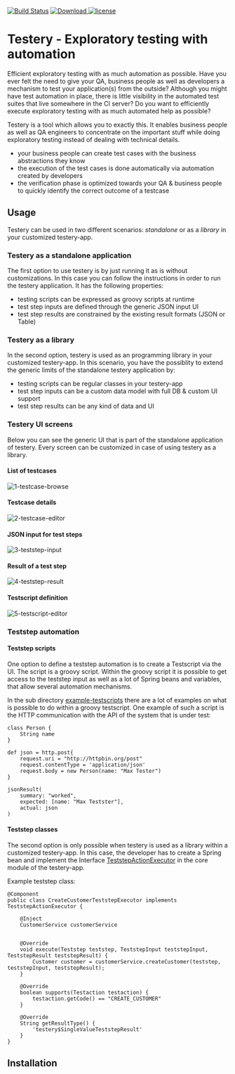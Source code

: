 [![Build Status](https://travis-ci.com/mariodavid/testery.svg?branch=master)](https://travis-ci.com/mariodavid/testery)
[ ![Download](https://api.bintray.com/packages/mariodavid/cuba-components/testery/images/download.svg) ](https://bintray.com/mariodavid/cuba-components/testery/_latestVersion)
[![license](https://img.shields.io/badge/license-Apache%20License%202.0-blue.svg?style=flat)](http://www.apache.org/licenses/LICENSE-2.0)

Testery - Exploratory testing with automation
======================

Efficient exploratory testing with as much automation as possible. Have you ever felt the need to give your
QA, business people as well as developers a mechanism to test your application(s) from the outside? Although you
might have test automation in place, there is little visibility in the automated test suites that live somewhere in the CI server?
Do you want to efficiently execute exploratory testing with as much automated help as possible?

Testery is a tool which allows you to exactly this. It enables business people as well as QA engineers to concentrate
on the important stuff while doing exploratory testing instead of dealing with technical details.

* your business people can create test cases with the business abstractions they know
* the execution of the test cases is done automatically via automation created by developers
* the verification phase is optimized towards your QA & business people to quickly identify the correct outcome of a testcase

## Usage

Testery can be used in two different scenarios: *standalone* or as a *library* in your customized testery-app.


### Testery as a standalone application

The first option to use testery is by just running it as is without customizations. In this case you can follow the instructions
in order to run the testery application. It has the following properties:

* testing scripts can be expressed as groovy scripts at runtime
* test step inputs are defined through the generic JSON input UI
* test step results are constrained by the existing result formats (JSON or Table)


### Testery as a library
In the second option, testery is used as an programming library in your customized testery-app. In this scenario, you have the possiblity
to extend the generic limits of the standalone testery application by:

* testing scripts can be regular classes in your testery-app
* test step inputs can be a custom data model with full DB & custom UI support
* test step results can be any kind of data and UI 


### Testery UI screens

Below you can see the generic UI that is part of the standalone application of testery. Every screen can
be customized in case of using testery as a library.

#### List of testcases
![1-testcase-browse](https://github.com/mariodavid/testery/blob/master/img/1-testcase-browse.png)

#### Testcase details
![2-testcase-editor](https://github.com/mariodavid/testery/blob/master/img/2-testcase-editor.png)

#### JSON input for test steps
![3-teststep-input](https://github.com/mariodavid/testery/blob/master/img/3-teststep-input.png)

#### Result of a test step
![4-teststep-result](https://github.com/mariodavid/testery/blob/master/img/4-teststep-result.png)

#### Testscript definition
![5-testscript-editor](https://github.com/mariodavid/testery/blob/master/img/5-testscript-editor.png)


### Teststep automation

#### Teststep scripts

One option to define a teststep automation is to create a Testscript via the UI.
The script is a groovy script. Within the groovy script it is possible to get access to the 
teststep input as well as a lot of Spring beans and variables, that allow several automation mechanisms.

In the sub directory [example-testscripts](https://github.com/mariodavid/testery/tree/master/example-testscripts) there are a lot
of examples on what is possible to do within a groovy testscript. One example of such a script is the HTTP communication with 
the API of the system that is under test:

```
class Person {
    String name
}

def json = http.post{
    request.uri = "http://httpbin.org/post"
    request.contentType = 'application/json'
    request.body = new Person(name: "Max Tester")
}

jsonResult(
    summary: "worked",
    expected: [name: "Max Testster"],
    actual: json
)
```


#### Teststep classes

The second option is only possible when testery is used as a library within a customized testery-app.
In this case, the developer has to create a Spring bean and implement the Interface [TeststepActionExecutor](https://github.com/mariodavid/testery/blob/master/modules/global/src/de/diedavids/testery/service/TeststepActionExecutor.java) in the core module of the testery-app.

Example teststep class:

```
@Component
public class CreateCustomerTeststepExecutor implements TeststepActionExecutor {

    @Inject
    CustomerService customerService


    @Override
    void execute(Teststep teststep, TeststepInput teststepInput, TeststepResult teststepResult) {
        Customer customer = customerService.createCustomer(teststep, teststepInput, teststepResult);
    }

    @Override
    boolean supports(Testaction testaction) {
        testaction.getCode() == "CREATE_CUSTOMER"
    }

    @Override
    String getResultType() {
        'testery$SingleValueTeststepResult'
    }
}

``` 


## Installation